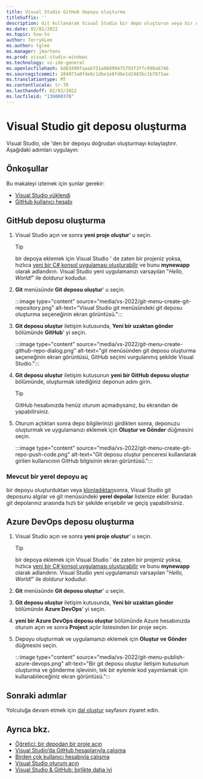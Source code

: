 ```yaml
---
title: Visual Studio GitHub depoyu oluşturma
titleSuffix: ''
description: Git kullanarak Visual Studio bir depo oluşturun veya bir Azure DevOps depoya gidin.
ms.date: 02/02/2022
ms.topic: how-to
author: TerryGLee
ms.author: tglee
ms.manager: jmartens
ms.prod: visual-studio-windows
ms.technology: vs-ide-general
ms.openlocfilehash: bd83490faaab751a968994f5793f3ffc998a6746
ms.sourcegitcommit: 204973a0fde6c1dbe1e8fd6e1d2483bc1b7873ae
ms.translationtype: MT
ms.contentlocale: tr-TR
ms.lasthandoff: 02/03/2022
ms.locfileid: "138000378"
---
```

# <a name="create-a-git-repository-from-visual-studio"></a>Visual Studio git deposu oluşturma

Visual Studio, ıde 'den bir depoyu doğrudan oluşturmayı kolaylaştırır. Aşağıdaki adımları uygulayın:

## <a name="prerequisites"></a>Önkoşullar

Bu makaleyi izlemek için şunlar gerekir:
+ [Visual Studio yüklendi](../install/install-visual-studio.md)
+ [GitHub kullanıcı hesabı](git-create-github-account.md)

## <a name="create-a-github-repo"></a>GitHub deposu oluşturma

1. Visual Studio açın ve sonra **yeni proje oluştur**' u seçin.

    > [!TIP]
    > bir depoya eklemek için Visual Studio ' de zaten bir projeniz yoksa, hızlıca [yeni bir C# konsol uygulaması oluşturabilir](../get-started/csharp/tutorial-console.md#create-a-project) ve bunu **mynewapp** olarak adlandırın. Visual Studio yeni uygulamanızı varsayılan "*Hello, World!*" ile doldurur kodudur.

1. **Git** menüsünde **Git deposu oluştur**' u seçin.

    :::image type="content" source="media/vs-2022/git-menu-create-git-repository.png" alt-text="Visual Studio git menüsündeki git deposu oluşturma seçeneğinin ekran görüntüsü.":::

1. **Git deposu oluştur** iletişim kutusunda, **Yeni bir uzaktan gönder** bölümünde **GitHub**' yi seçin.

    :::image type="content" source="media/vs-2022/git-menu-create-github-repo-dialog.png" alt-text="git menüsünden git deposu oluşturma seçeneğinin ekran görüntüsü, GitHub seçimi vurgulanmış şekilde Visual Studio.":::

1. **Git deposu oluştur** iletişim kutusunun **yeni bir GitHub deposu oluştur** bölümünde, oluşturmak istediğiniz deponun adını girin.

    > [!TIP]
    > GitHub hesabınızda henüz oturum açmadıysanız, bu ekrandan de yapabilirsiniz.

1. Oturum açtıktan sonra depo bilgilerinizi girdikten sonra, deponuzu oluşturmak ve uygulamanızı eklemek için **Oluştur ve Gönder** düğmesini seçin.

    :::image type="content" source="media/vs-2022/git-menu-create-git-repo-push-code.png" alt-text="Git deposu oluştur penceresi kullanılarak girilen kullanıcının GitHub bilgisinin ekran görüntüsü.":::

### <a name="open-an-existing-local-repository"></a>Mevcut bir yerel depoyu aç

bir depoyu oluşturduktan veya [klonladıktan](git-clone-repository.md)sonra, Visual Studio git deposunu algılar ve git menüsündeki **yerel depolar** listenize ekler. Buradan git depolarınız arasında hızlı bir şekilde erişebilir ve geçiş yapabilirsiniz.

## <a name="create-an-azure-devops-repo"></a>Azure DevOps deposu oluşturma

1. Visual Studio açın ve sonra **yeni proje oluştur**' u seçin.

    > [!TIP]
    > bir depoya eklemek için Visual Studio ' de zaten bir projeniz yoksa, hızlıca [yeni bir C# konsol uygulaması oluşturabilir](../get-started/csharp/tutorial-console.md#create-a-project) ve bunu **mynewapp** olarak adlandırın. Visual Studio yeni uygulamanızı varsayılan "*Hello, World!*" ile doldurur kodudur.

1. **Git** menüsünde **Git deposu oluştur**' u seçin.

1. **Git deposu oluştur** iletişim kutusunda, **Yeni bir uzaktan gönder** bölümünde **Azure DevOps**' yi seçin.

1. **yeni bir Azure DevOps deposu oluştur** bölümünde Azure hesabınızda oturum açın ve sonra **Project** açılır listesinden bir proje seçin.

1. Depoyu oluşturmak ve uygulamanızı eklemek için **Oluştur ve Gönder** düğmesini seçin.

    :::image type="content" source="media/vs-2022/git-menu-publish-azure-devops.png" alt-text="Bir git deposu oluştur iletişim kutusunun oluşturma ve gönderme işlevinin, tek bir eylemle kod yayımlamak için kullanabileceğiniz ekran görüntüsü.":::

## <a name="next-steps"></a>Sonraki adımlar

Yolculuğa devam etmek için [dal oluştur](git-create-branch.md) sayfasını ziyaret edin.

## <a name="see-also"></a>Ayrıca bkz.

- [Öğretici: bir depodan bir proje açın](../get-started/tutorial-open-project-from-repo.md)
- [Visual Studio’da GitHub hesaplarıyla çalışma](../ide/work-with-github-accounts.md)
- [Birden çok kullanıcı hesabıyla çalışma](../ide/work-with-multiple-user-accounts.md)
- [Visual Studio oturum açın](../ide/signing-in-to-visual-studio.md)
- [Visual Studio & GitHub: birlikte daha iyi](https://visualstudio.microsoft.com/vs/github/)
